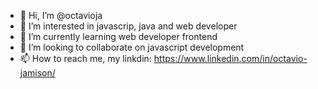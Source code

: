 - 👋 Hi, I’m @octavioja
- 👀 I’m interested in javascrip, java and web developer
- 🌱 I’m currently learning web developer frontend
- 💞️ I’m looking to collaborate on javascript development  
- 📫 How to reach me, my linkdin: https://www.linkedin.com/in/octavio-jamison/

<!---
octavioja/octavioja is a ✨ special ✨ repository because its `README.md` (this file) appears on your GitHub profile.
You can click the Preview link to take a look at your changes.
--->
